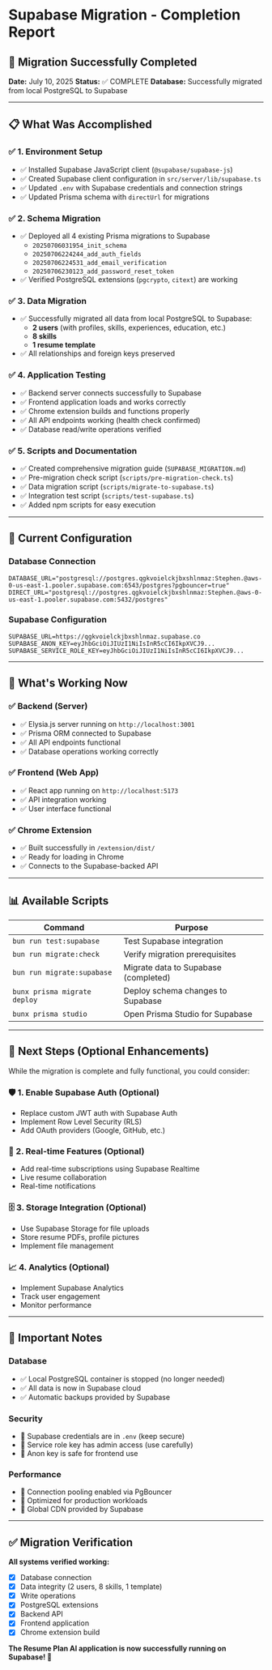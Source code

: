 # Supabase Migration - Completion Report

## 🎉 Migration Successfully Completed

**Date:** July 10, 2025
**Status:** ✅ COMPLETE
**Database:** Successfully migrated from local PostgreSQL to Supabase

---

## 📋 What Was Accomplished

### ✅ 1. Environment Setup

- ✅ Installed Supabase JavaScript client (`@supabase/supabase-js`)
- ✅ Created Supabase client configuration in `src/server/lib/supabase.ts`
- ✅ Updated `.env` with Supabase credentials and connection strings
- ✅ Updated Prisma schema with `directUrl` for migrations

### ✅ 2. Schema Migration

- ✅ Deployed all 4 existing Prisma migrations to Supabase
  - `20250706031954_init_schema`
  - `20250706224244_add_auth_fields`
  - `20250706224531_add_email_verification`
  - `20250706230123_add_password_reset_token`
- ✅ Verified PostgreSQL extensions (`pgcrypto`, `citext`) are working

### ✅ 3. Data Migration

- ✅ Successfully migrated all data from local PostgreSQL to Supabase:
  - **2 users** (with profiles, skills, experiences, education, etc.)
  - **8 skills**
  - **1 resume template**
- ✅ All relationships and foreign keys preserved

### ✅ 4. Application Testing

- ✅ Backend server connects successfully to Supabase
- ✅ Frontend application loads and works correctly
- ✅ Chrome extension builds and functions properly
- ✅ All API endpoints working (health check confirmed)
- ✅ Database read/write operations verified

### ✅ 5. Scripts and Documentation

- ✅ Created comprehensive migration guide (`SUPABASE_MIGRATION.md`)
- ✅ Pre-migration check script (`scripts/pre-migration-check.ts`)
- ✅ Data migration script (`scripts/migrate-to-supabase.ts`)
- ✅ Integration test script (`scripts/test-supabase.ts`)
- ✅ Added npm scripts for easy execution

---

## 🔧 Current Configuration

### Database Connection

```env
DATABASE_URL="postgresql://postgres.qgkvoielckjbxshlnmaz:Stephen.@aws-0-us-east-1.pooler.supabase.com:6543/postgres?pgbouncer=true"
DIRECT_URL="postgresql://postgres.qgkvoielckjbxshlnmaz:Stephen.@aws-0-us-east-1.pooler.supabase.com:5432/postgres"
```

### Supabase Configuration

```env
SUPABASE_URL=https://qgkvoielckjbxshlnmaz.supabase.co
SUPABASE_ANON_KEY=eyJhbGciOiJIUzI1NiIsInR5cCI6IkpXVCJ9...
SUPABASE_SERVICE_ROLE_KEY=eyJhbGciOiJIUzI1NiIsInR5cCI6IkpXVCJ9...
```

---

## 🚀 What's Working Now

### ✅ Backend (Server)

- ✅ Elysia.js server running on `http://localhost:3001`
- ✅ Prisma ORM connected to Supabase
- ✅ All API endpoints functional
- ✅ Database operations working correctly

### ✅ Frontend (Web App)

- ✅ React app running on `http://localhost:5173`
- ✅ API integration working
- ✅ User interface functional

### ✅ Chrome Extension

- ✅ Built successfully in `/extension/dist/`
- ✅ Ready for loading in Chrome
- ✅ Connects to the Supabase-backed API

---

## 📊 Available Scripts

| Command | Purpose |
|---------|---------|
| `bun run test:supabase` | Test Supabase integration |
| `bun run migrate:check` | Verify migration prerequisites |
| `bun run migrate:supabase` | Migrate data to Supabase (completed) |
| `bunx prisma migrate deploy` | Deploy schema changes to Supabase |
| `bunx prisma studio` | Open Prisma Studio for Supabase |

---

## 🔄 Next Steps (Optional Enhancements)

While the migration is complete and fully functional, you could consider:

### 🛡️ 1. Enable Supabase Auth (Optional)

- Replace custom JWT auth with Supabase Auth
- Implement Row Level Security (RLS)
- Add OAuth providers (Google, GitHub, etc.)

### 📡 2. Real-time Features (Optional)

- Add real-time subscriptions using Supabase Realtime
- Live resume collaboration
- Real-time notifications

### 🗄️ 3. Storage Integration (Optional)

- Use Supabase Storage for file uploads
- Store resume PDFs, profile pictures
- Implement file management

### 📈 4. Analytics (Optional)

- Implement Supabase Analytics
- Track user engagement
- Monitor performance

---

## 🚨 Important Notes

### Database

- ✅ Local PostgreSQL container is stopped (no longer needed)
- ✅ All data is now in Supabase cloud
- ✅ Automatic backups provided by Supabase

### Security

- 🔐 Supabase credentials are in `.env` (keep secure)
- 🔐 Service role key has admin access (use carefully)
- 🔐 Anon key is safe for frontend use

### Performance

- 🚀 Connection pooling enabled via PgBouncer
- 🚀 Optimized for production workloads
- 🚀 Global CDN provided by Supabase

---

## ✅ Migration Verification

**All systems verified working:**

- [x] Database connection
- [x] Data integrity (2 users, 8 skills, 1 template)
- [x] Write operations
- [x] PostgreSQL extensions
- [x] Backend API
- [x] Frontend application
- [x] Chrome extension build

**The Resume Plan AI application is now successfully running on Supabase! 🎉**

